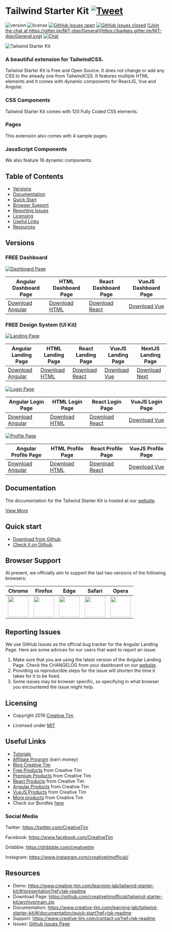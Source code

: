 # Tailwind Starter Kit <a href="https://twitter.com/intent/tweet?url=https%3A%2F%2Fwww.creative-tim.com%2Flearning-lab%2Ftailwindcss-starter-project%23%2Fpresentation&text=Tailwind%20Starter%20Kit%20by%20Creative%20Tim&original_referer=&via=Creative%20Tim&hashtags=creativetim" target="_blank">![Tweet](https://img.shields.io/twitter/url/http/shields.io.svg?style=social&logo=twitter)</a>

![version](https://img.shields.io/badge/version-1.1.0-blue.svg) ![license](https://img.shields.io/badge/license-MIT-blue.svg) <a href="https://github.com/creativetimofficial/tailwind-starter-kit/issues?q=is%3Aopen+is%3Aissue" target="_blank">![GitHub issues open](https://img.shields.io/github/issues/creativetimofficial/tailwind-starter-kit.svg)</a> <a href="https://github.com/creativetimofficial/tailwind-starter-kit/issues?q=is%3Aissue+is%3Aclosed" target="_blank">![GitHub issues closed](https://img.shields.io/github/issues-closed-raw/creativetimofficial/tailwind-starter-kit.svg)</a> <a href="https://gitter.im/creative-tim-general/Lobby" target="_blank">![Join the chat at https://gitter.im/NIT-dgp/General](https://badges.gitter.im/NIT-dgp/General.svg)</a> <a href="https://discord.gg/E4aHAQy" target="_blank">![Chat](https://img.shields.io/badge/chat-on%20discord-7289da.svg)</a>

![Tailwind Starter Kit](https://raw.githubusercontent.com/creativetimofficial/public-assets/master/creative-tim/opt_tsp_tailwindcss_thumbnail.jpg)

### A beautiful extension for TailwindCSS.

Tailwind Starter Kit is Free and Open Source. It does not change or add any CSS to the already one from TailwindCSS. It features multiple HTML elements and it comes with dynamic components for ReactJS, Vue and Angular.

### CSS Components

Tailwind Starter Kit comes with 120 Fully Coded CSS elements.

### Pages

This extension also comes with 4 sample pages.

### JavaScript Components

We also feature 16 dynamic components.


## Table of Contents

* [Versions](#versions)
* [Documentation](#documentation)
* [Quick Start](#quick-start)
* [Browser Support](#browser-support)
* [Reporting Issues](#reporting-issues)
* [Licensing](#licensing)
* [Useful Links](#useful-links)
* [Resources](#resources)

## Versions

### FREE Dashboard

<a href="https://www.creative-tim.com/learning-lab/tailwind-starter-kit/#/dashboard">![Dashboard Page](https://raw.githubusercontent.com/creativetimofficial/tailwind-starter-kit/main/images/dashboard.jpg)</a>

|Angular Dashboard Page|HTML Dashboard Page|React Dashboard Page|VueJS Dashboard Page|
| --- | --- | --- | --- |
| <a href="https://github.com/creativetimofficial/tailwind-starter-kit/tree/main/Dashboard%20Page/angular-dashboard-page" target="_blank">Download Angular</a>  | <a href="https://github.com/creativetimofficial/tailwind-starter-kit/tree/main/Dashboard%20Page/html-dashboard-page" target="_blank">Download HTML</a>  | <a href="https://github.com/creativetimofficial/tailwind-starter-kit/tree/main/Dashboard%20Page/react-dashboard-page" target="_blank">Download React</a>  | <a href="https://github.com/creativetimofficial/tailwind-starter-kit/tree/main/Dashboard%20Page/vuejs-dashboard-page" target="_blank">Download Vue</a>  |


### FREE Design System (UI Kit)

<a href="https://www.creative-tim.com/learning-lab/tailwind-starter-kit/#/landing">![Landing Page](https://raw.githubusercontent.com/creativetimofficial/tailwind-starter-kit/main/images/landing.jpg)</a>

|Angular Landing Page|HTML Landing Page|React Landing Page|VueJS Landing Page|NextJS Landing Page|
| --- | --- | --- | --- | --- |
| <a href="https://github.com/creativetimofficial/tailwind-starter-kit/tree/main/Landing%20Page/angular-landing-page" target="_blank">Download Angular</a> | <a href="https://github.com/creativetimofficial/tailwind-starter-kit/tree/main/Landing%20Page/html-landing-page" target="_blank">Download HTML</a> | <a href="https://github.com/creativetimofficial/tailwind-starter-kit/tree/main/Landing%20Page/react-landing-page" target="_blank">Download React</a> | <a href="https://github.com/creativetimofficial/tailwind-starter-kit/tree/main/Landing%20Page/vuejs-landing-page" target="_blank">Download Vue</a> | <a href="https://github.com/creativetimofficial/tailwind-starter-kit/tree/main/Landing%20Page/next-landing-page" target="_blank">Download Next</a> |


<a href="https://www.creative-tim.com/learning-lab/tailwind-starter-kit/#/login">![Login Page](https://raw.githubusercontent.com/creativetimofficial/tailwind-starter-kit/main/images/login.jpg)</a>

|Angular Login Page|HTML Login Page|React Login Page|VueJS Login Page|
| --- | --- | --- | --- |
| <a href="https://github.com/creativetimofficial/tailwind-starter-kit/tree/main/Login%20Page/angular-login-page" target="_blank">Download Angular</a> | <a href="https://github.com/creativetimofficial/tailwind-starter-kit/tree/main/Login%20Page/html-login-page" target="_blank">Download HTML</a> | <a href="https://github.com/creativetimofficial/tailwind-starter-kit/tree/main/Login%20Page/react-login-page" target="_blank">Download React</a> | <a href="https://github.com/creativetimofficial/tailwind-starter-kit/tree/main/Login%20Page/vuejs-login-page" target="_blank">Download Vue</a> |


<a href="https://www.creative-tim.com/learning-lab/tailwind-starter-kit/#/profile">![Profile Page](https://raw.githubusercontent.com/creativetimofficial/tailwind-starter-kit/main/images/profile.jpg)</a>

|Angular Profile Page|HTML Profile Page|React Profile Page|VueJS Profile Page|
| --- | --- | --- | --- |
| <a href="https://github.com/creativetimofficial/tailwind-starter-kit/tree/main/Profile%20Page/angular-profile-page" target="_blank">Download Angular</a> | <a href="https://github.com/creativetimofficial/tailwind-starter-kit/tree/main/Profile%20Page/html-profile-page" target="_blank">Download HTML</a> | <a href="https://github.com/creativetimofficial/tailwind-starter-kit/tree/main/Profile%20Page/react-profile-page" target="_blank">Download React</a> | <a href="https://github.com/creativetimofficial/tailwind-starter-kit/tree/main/Profile%20Page/vuejs-profile-page" target="_blank">Download Vue</a> |

## Documentation
The documentation for the Tailwind Starter Kit is hosted at our <a href="https://www.creative-tim.com/learning-lab/tailwind-starter-kit/#/documentation/quick-start?ref=tsk-readme" target="_blank">website</a>.

<a href="https://www.creative-tim.com/learning-lab/tailwind-starter-kit/#/presentation?ref=tsk-readme" target="_blank">View More</a>


## Quick start

- <a href="https://github.com/creativetimofficial/tailwind-starter-kit/archive/main.zip" target="_blank">Download from Github</a>.
- <a href="https://github.com/creativetimofficial/tailwind-starter-kit" target="_blank">Check it on Github</a>.

## Browser Support

At present, we officially aim to support the last two versions of the following browsers:

| Chrome | Firefox | Edge | Safari | Opera |
|:---:|:---:|:---:|:---:|:---:|
| <img src="https://github.com/creativetimofficial/public-assets/blob/master/logos/chrome-logo.png?raw=true" width="64" height="64"> | <img src="https://raw.githubusercontent.com/creativetimofficial/public-assets/master/logos/firefox-logo.png" width="64" height="64"> | <img src="https://raw.githubusercontent.com/creativetimofficial/public-assets/master/logos/edge-logo.png" width="64" height="64"> | <img src="https://raw.githubusercontent.com/creativetimofficial/public-assets/master/logos/safari-logo.png" width="64" height="64"> | <img src="https://raw.githubusercontent.com/creativetimofficial/public-assets/master/logos/opera-logo.png" width="64" height="64"> |

## Reporting Issues

We use GitHub Issues as the official bug tracker for the Angular Landing Page. Here are some advices for our users that want to report an issue:

1. Make sure that you are using the latest version of the Angular Landing Page. Check the CHANGELOG from your dashboard on our <a href="https://www.creative-tim.com/?ref=tsk-readme" target="_blank">website</a>.
2. Providing us reproducible steps for the issue will shorten the time it takes for it to be fixed.
3. Some issues may be browser specific, so specifying in what browser you encountered the issue might help.

## Licensing

- Copyright 2019 <a href="https://www.creative-tim.com/?ref=tsk-readme" target="_blank">Creative Tim</a>



- Licensed under <a href="https://github.com/creativetimofficial/tailwind-starter-kit/blob/main/LICENSE.md" target="_blank">MIT</a>

## Useful Links

- <a href="https://www.youtube.com/channel/UCVyTG4sCw-rOvB9oHkzZD1w" target="_blank">Tutorials</a>
- <a href="https://www.creative-tim.com/affiliates/new?ref=tsk-readme" target="_blank">Affiliate Program</a> (earn money)
- <a href="http://blog.creative-tim.com/?ref=tsk-readme" target="_blank">Blog Creative Tim</a>
- <a href="https://www.creative-tim.com/templates/free?ref=tsk-readme" target="_blank">Free Products</a> from Creative Tim
- <a href="https://www.creative-tim.com/templates/premium?ref=tsk-readme" target="_blank">Premium Products</a> from Creative Tim
- <a href="https://www.creative-tim.com/templates/react?ref=tsk-readme" target="_blank">React Products</a> from Creative Tim
- <a href="https://www.creative-tim.com/templates/angular?ref=tsk-readme" target="_blank">Angular Products</a> from Creative Tim
- <a href="https://www.creative-tim.com/templates/vuejs?ref=tsk-readme" target="_blank">VueJS Products</a> from Creative Tim
- <a href="https://www.creative-tim.com/templates?ref=tsk-readme" target="_blank">More products</a> from Creative Tim
- Check our Bundles <a href="https://www.creative-tim.com/bundles?ref=tsk-readme" target="_blank">here</a>

### Social Media

Twitter: <a href="https://twitter.com/CreativeTim" target="_blank">https://twitter.com/CreativeTim</a>

Facebook: <a href="https://www.facebook.com/CreativeTim" target="_blank">https://www.facebook.com/CreativeTim</a>

Dribbble: <a href="https://dribbble.com/creativetim" target="_blank">https://dribbble.com/creativetim</a>

Instagram: <a href="https://www.instagram.com/creativetimofficial/" target="_blank">https://www.instagram.com/creativetimofficial/</a>


## Resources
- Demo: <a href="https://www.creative-tim.com/learning-lab/tailwind-starter-kit/#/presentation?ref=tsk-readme" target="_blank">https://www.creative-tim.com/learning-lab/tailwind-starter-kit/#/presentation?ref=tsk-readme</a>
- Download Page: <a href="https://github.com/creativetimofficial/tailwind-starter-kit/archive/master.zip" target="_blank">https://github.com/creativetimofficial/tailwind-starter-kit/archive/main.zip</a>
- Documentation: <a href="https://www.creative-tim.com/learning-lab/tailwind-starter-kit/#/documentation/quick-start?ref=tsk-readme" target="_blank">https://www.creative-tim.com/learning-lab/tailwind-starter-kit/#/documentation/quick-start?ref=tsk-readme</a>
- Support: <a href="https://www.creative-tim.com/contact-us?ref=tsk-readme" target="_blank">https://www.creative-tim.com/contact-us?ref=tsk-readme</a>
- Issues: <a href="https://github.com/creativetimofficial/tailwind-starter-kit/issues" target="_blank">Github Issues Page</a>
